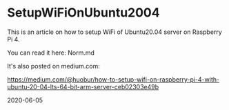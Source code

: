 # SetupWiFiOnUbuntu2004

This is an article on how to setup WiFi of Ubuntu20.04 server on Raspberry Pi 4.

You can read it here: Norm.md

It's also posted on medium.com:

https://medium.com/@huobur/how-to-setup-wifi-on-raspberry-pi-4-with-ubuntu-20-04-lts-64-bit-arm-server-ceb02303e49b

2020-06-05
